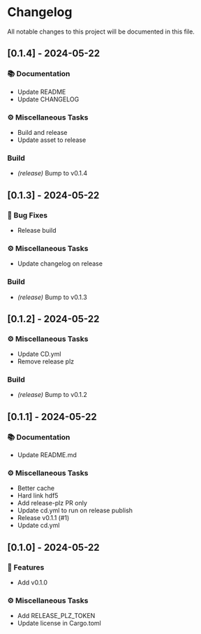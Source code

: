 # Changelog

All notable changes to this project will be documented in this file.

## [0.1.4] - 2024-05-22

### 📚 Documentation

- Update README
- Update CHANGELOG

### ⚙️ Miscellaneous Tasks

- Build and release
- Update asset to release

### Build

- *(release)* Bump to v0.1.4

## [0.1.3] - 2024-05-22

### 🐛 Bug Fixes

- Release build

### ⚙️ Miscellaneous Tasks

- Update changelog on release

### Build

- *(release)* Bump to v0.1.3

## [0.1.2] - 2024-05-22

### ⚙️ Miscellaneous Tasks

- Update CD.yml
- Remove release plz

### Build

- *(release)* Bump to v0.1.2

## [0.1.1] - 2024-05-22

### 📚 Documentation

- Update README.md

### ⚙️ Miscellaneous Tasks

- Better cache
- Hard link hdf5
- Add release-plz PR only
- Update cd.yml to run on release publish
- Release v0.1.1 (#1)
- Update cd.yml

## [0.1.0] - 2024-05-22

### 🚀 Features

- Add v0.1.0

### ⚙️ Miscellaneous Tasks

- Add RELEASE_PLZ_TOKEN
- Update license in Cargo.toml

<!-- generated by git-cliff -->
